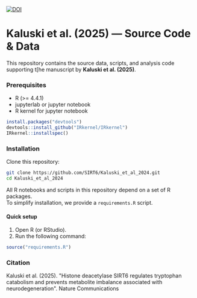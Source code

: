 [![DOI](https://zenodo.org/badge/DOI/10.5281/zenodo.17250775.svg)](https://doi.org/10.5281/zenodo.17250775)

# Kaluski et al. (2025) — Source Code & Data

This repository contains the source data, scripts, and analysis code supporting t[he manuscript by **Kaluski et al. (2025)**. 

### Prerequisites
- R (>= 4.4.1)
- jupyterlab or jupyter notebook
- R kernel for jupyter notebook
```R
install.packages("devtools")
devtools::install_github("IRkernel/IRkernel")
IRkernel::installspec()
```

### Installation
Clone this repository:
   ```bash
   git clone https://github.com/SIRT6/Kaluski_et_al_2024.git
   cd Kaluski_et_al_2024
```

All R notebooks and scripts in this repository depend on a set of R packages.  
To simplify installation, we provide a `requirements.R` script.

#### Quick setup

1. Open R (or RStudio).
2. Run the following command:

```r
source("requirements.R")
```

### Citation
Kaluski et al. (2025). "Histone deacetylase SIRT6 regulates tryptophan catabolism and prevents metabolite imbalance associated with neurodegeneration". Nature Communications
